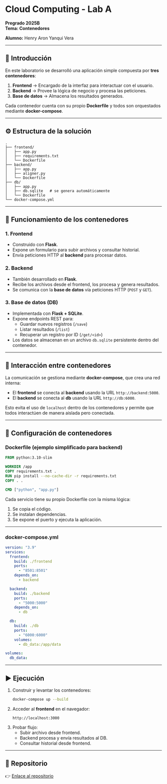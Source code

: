 # Cloud Computing - Lab A  
**Pregrado 2025B**  
**Tema: Contenedores**  

**Alumno:** Henry Aron Yanqui Vera  

---

## 📌 Introducción  
En este laboratorio se desarrolló una aplicación simple compuesta por **tres contenedores**:  

1. **Frontend** → Encargado de la interfaz para interactuar con el usuario.  
2. **Backend** → Provee la lógica de negocio y procesa las peticiones.  
3. **Base de datos** → Almacena los resultados generados.  

Cada contenedor cuenta con su propio **Dockerfile** y todos son orquestados mediante **docker-compose**.  

---

## ⚙️ Estructura de la solución  

```
.
├── frontend/
│   ├── app.py
│   ├── requirements.txt
│   └── Dockerfile
├── backend/
│   ├── app.py
│   ├── aligner.py
│   └── Dockerfile
├── db/
│   ├── app.py
│   ├── db.sqlite   # se genera automáticamente
│   └── Dockerfile
└── docker-compose.yml
```

---

## 🚀 Funcionamiento de los contenedores  

### 1. **Frontend**  
- Construido con **Flask**.  
- Expone un formulario para subir archivos y consultar historial.  
- Envía peticiones HTTP al **backend** para procesar datos.  

### 2. **Backend**  
- También desarrollado en **Flask**.  
- Recibe los archivos desde el frontend, los procesa y genera resultados.  
- Se comunica con la **base de datos** vía peticiones HTTP (`POST` y `GET`).  

### 3. **Base de datos (DB)**  
- Implementada con **Flask + SQLite**.  
- Expone endpoints REST para:  
  - Guardar nuevos registros (`/save`)  
  - Listar resultados (`/list`)  
  - Recuperar un registro por ID (`/get/<id>`)  
- Los datos se almacenan en un archivo `db.sqlite` persistente dentro del contenedor.  

---

## 🔄 Interacción entre contenedores  

La comunicación se gestiona mediante **docker-compose**, que crea una red interna:  

- El **frontend** se conecta al **backend** usando la URL `http://backend:5000`.  
- El **backend** se conecta al **db** usando la URL `http://db:6000`.  

Esto evita el uso de `localhost` dentro de los contenedores y permite que todos interactúen de manera aislada pero conectada.  

---

## 🐳 Configuración de contenedores  

### Dockerfile (ejemplo simplificado para backend)  

```dockerfile
FROM python:3.10-slim

WORKDIR /app
COPY requirements.txt .
RUN pip install --no-cache-dir -r requirements.txt
COPY . .

CMD ["python", "app.py"]
```

Cada servicio tiene su propio Dockerfile con la misma lógica:  
1. Se copia el código.  
2. Se instalan dependencias.  
3. Se expone el puerto y ejecuta la aplicación.  

---

### docker-compose.yml  

```yaml
version: "3.9"
services:
  frontend:
    build: ./frontend
    ports:
      - "8501:8501"
    depends_on:
      - backend

  backend:
    build: ./backend
    ports:
      - "5000:5000"
    depends_on:
      - db

  db:
    build: ./db
    ports:
      - "6000:6000"
    volumes:
      - db_data:/app/data

volumes:
  db_data:
```

---

## ▶️ Ejecución  

1. Construir y levantar los contenedores:  
   ```bash
   docker-compose up --build
   ```
2. Acceder al **frontend** en el navegador:  
   ```
   http://localhost:3000
   ```
3. Probar flujo:  
   - Subir archivo desde frontend.  
   - Backend procesa y envía resultados al DB.  
   - Consultar historial desde frontend.  

---

## 📂 Repositorio  

👉 [Enlace al repositorio](https://github.com/hyanquiv/container_bio_app)
